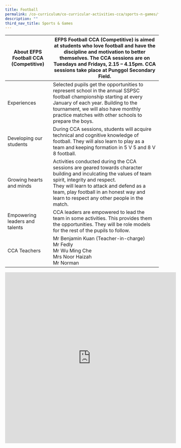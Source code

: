 ```yaml
---
title: Football
permalink: /co-curriculum/co-curricular-activities-cca/sports-n-games/football/
description: ""
third_nav_title: Sports & Games
---
```

<table class="tg">
<thead>
  <tr>
    <th class="tg-dafn">About EFPS Football CCA (Competitive)</th>
    <th class="tg-u05r">EFPS Football CCA (Competitive) is aimed at students who love football and have the discipline and motivation to better themselves. The CCA sessions are on Tuesdays and Fridays, 2.15 – 4.15pm. CCA sessions take place at Punggol Secondary Field.</th>
  </tr>
</thead>
<tbody>
  <tr>
    <td class="tg-dafn">Experiences</td>
    <td class="tg-u05r">Selected pupils get the opportunities to represent school in the annual SSPSC football championship starting at every January of each year. Building to the tournament, we will also have monthly practice matches with other schools to prepare the boys. </td>
  </tr>
  <tr>
    <td class="tg-dafn">Developing our students</td>
    <td class="tg-u05r">During CCA sessions, students will acquire technical and cognitive knowledge of football. They will also learn to play as a team and keeping formation in 5 V 5 and 8 V 8 football. </td>
  </tr>
  <tr>
    <td class="tg-dafn">Growing hearts and minds</td>
    <td class="tg-u05r">Activities conducted during the CCA sessions are geared towards character building and inculcating the values of team spirit, integrity and respect.<br>They will learn to attack and defend as a team, play football in an honest way and learn to respect any other people in the match. </td>
  </tr>
  <tr>
    <td class="tg-dafn">Empowering leaders and talents</td>
    <td class="tg-u05r">CCA leaders are empowered to lead the team in some activities. This provides them the opportunities. They will be role models for the rest of the pupils to follow.</td>
  </tr>
  <tr>
    <td class="tg-dafn">CCA Teachers</td>
    <td class="tg-u05r">Mr Benjamin Kuan (Teacher-in-charge)<br>Mr Fedly<br>Mr Wu Ming Che<br>Mrs Noor Haizah<br>Mr Norman</td>
  </tr>
</tbody>
</table>

<iframe allowfullscreen="true" height="560" width="560" frameborder="0" src="https://docs.google.com/presentation/d/e/2PACX-1vS704FyL0BZjr0tHuoN5txYIsDp-mxAWRIoqFpRNVjeY3EuMv6OQTJkK9iUR7akOj5x-IhrziU8MNFF/embed?start=true&amp;loop=true&amp;delayms=3000"></iframe>